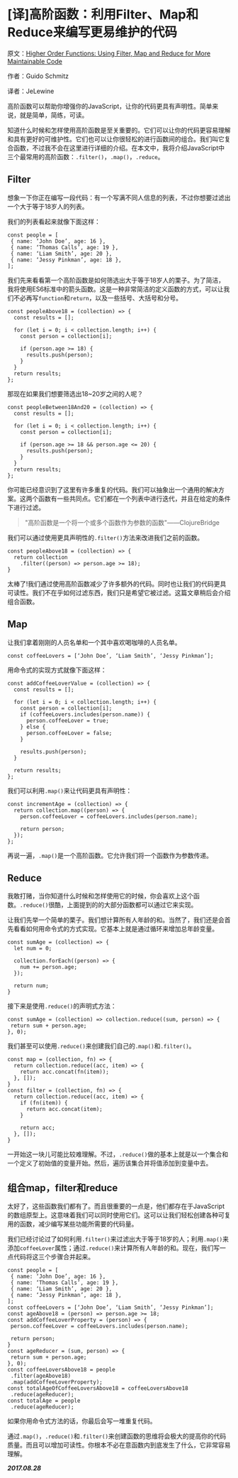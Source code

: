# [译]高阶函数：利用Filter、Map和Reduce来编写更易维护的代码

原文：[Higher Order Functions: Using Filter, Map and Reduce for More Maintainable Code](http://link.zhihu.com/?target=https%3A//medium.freecodecamp.org/higher-order-functions-in-javascript-d9101f9cf528)

作者：Guido Schmitz

译者：JeLewine

高阶函数可以帮助你增强你的JavaScript，让你的代码更具有声明性。简单来说，就是简单，简练，可读。

知道什么时候和怎样使用高阶函数是至关重要的。它们可以让你的代码更容易理解和具有更好的可维护性。它们也可以让你很轻松的进行函数间的组合。我们叫它复合函数，不过我不会在这里进行详细的介绍。在本文中，我将介绍JavaScript中三个最常用的高阶函数：`.filter()`，`.map()`，`.reduce`。

## Filter

想象一下你正在编写一段代码：有一个写满不同人信息的列表，不过你想要过滤出一个大于等于18岁人的列表。

我们的列表看起来就像下面这样：
```
const people = [
 { name: ‘John Doe’, age: 16 },
 { name: ‘Thomas Calls’, age: 19 },
 { name: ‘Liam Smith’, age: 20 },
 { name: ‘Jessy Pinkman’, age: 18 },
];
```
我们先来看看第一个高阶函数是如何筛选出大于等于18岁人的栗子。为了简洁，我将使用ES6标准中的箭头函数。这是一种非常简洁的定义函数的方式，可以让我们不必再写`function`和`return`，以及一些括号、大括号和分号。

```
const peopleAbove18 = (collection) => {
  const results = [];
 
  for (let i = 0; i < collection.length; i++) {
    const person = collection[i];
 
    if (person.age >= 18) {
      results.push(person);
    }
  }
  return results;
};
```
那现在如果我们想要筛选出18~20岁之间的人呢？
```
const peopleBetween18And20 = (collection) => {
  const results = [];
 
  for (let i = 0; i < collection.length; i++) {
    const person = collection[i];
 
    if (person.age >= 18 && person.age <= 20) {
      results.push(person);
    }
  }
  return results;
};
```
你可能已经意识到了这里有许多重复的代码。我们可以抽象出一个通用的解决方案。这两个函数有一些共同点。它们都在一个列表中进行迭代，并且在给定的条件下进行过滤。
>"高阶函数是一个将一个或多个函数作为参数的函数"——ClojureBridge

我们可以通过使用更具声明性的`.filter()`方法来改进我们之前的函数。
```
const peopleAbove18 = (collection) => {
  return collection
    .filter((person) => person.age >= 18);
}
```
太棒了!我们通过使用高阶函数减少了许多额外的代码。同时也让我们的代码更具可读性。我们不在乎如何过滤东西，我们只是希望它被过滤。这篇文章稍后会介绍组合函数。

## Map

让我们拿着刚刚的人员名单和一个其中喜欢喝咖啡的人员名单。
```
const coffeeLovers = [‘John Doe’, ‘Liam Smith’, ‘Jessy Pinkman’];
```
用命令式的实现方式就像下面这样：
```
const addCoffeeLoverValue = (collection) => {
  const results = [];
 
  for (let i = 0; i < collection.length; i++) {
    const person = collection[i];
    if (coffeeLovers.includes(person.name)) {
      person.coffeeLover = true;
    } else {
      person.coffeeLover = false;
    }
 
    results.push(person);
  }
 
  return results;
};
```
我们可以利用`.map()`来让代码更具有声明性：
```
const incrementAge = (collection) => {
  return collection.map((person) => {
    person.coffeeLover = coffeeLovers.includes(person.name);
 
    return person;
  });
};
```
再说一遍，`.map()`是一个高阶函数。它允许我们将一个函数作为参数传递。

## Reduce

我敢打赌，当你知道什么时候和怎样使用它的时候，你会喜欢上这个函数。`.reduce()`很酷，上面提到的的大部分函数都可以通过它来实现。

让我们先举一个简单的栗子。我们想计算所有人年龄的和。当然了，我们还是会首先看看如何用命令式的方式实现。它基本上就是通过循环来增加总年龄变量。
```
const sumAge = (collection) => {
  let num = 0;
 
  collection.forEach((person) => {
    num += person.age;
  });
 
  return num;
}
```
接下来是使用`.reduce()`的声明式方法：
```
const sumAge = (collection) => collection.reduce((sum, person) => {
 return sum + person.age;
}, 0);
```
我们甚至可以使用`.reduce()`来创建我们自己的`.map()`和`.filter()`。
```
const map = (collection, fn) => {
  return collection.reduce((acc, item) => {
    return acc.concat(fn(item));
  }, []);
}
const filter = (collection, fn) => {
  return collection.reduce((acc, item) => {
    if (fn(item)) {
      return acc.concat(item);
    }
 
    return acc;
  }, []);
}
```
一开始这一块儿可能比较难理解。不过，`.reduce()`做的基本上就是以一个集合和一个定义了初始值的变量开始。然后，遍历该集合并将值添加到变量中去。

## 组合map，filter和reduce

太好了，这些函数我们都有了。而且很重要的一点是，他们都存在于JavaScript的数组原型上。这意味着我们可以同时使用它们。这可以让我们轻松创建各种可复用的函数，减少编写某些功能所需要的代码量。

我们已经讨论过了如何利用`.filter()`来过滤出大于等于18岁的人；利用`.map()`来添加`coffeeLover`属性；通过`.reduce()`来计算所有人年龄的和。现在，我们写一点代码将这三个步骤合并起来。
```
const people = [
 { name: ‘John Doe’, age: 16 },
 { name: ‘Thomas Calls’, age: 19 },
 { name: ‘Liam Smith’, age: 20 },
 { name: ‘Jessy Pinkman’, age: 18 },
];
const coffeeLovers = [‘John Doe’, ‘Liam Smith’, ‘Jessy Pinkman’];
const ageAbove18 = (person) => person.age >= 18;
const addCoffeeLoverProperty = (person) => {
 person.coffeeLover = coffeeLovers.includes(person.name);
 
 return person;
}
const ageReducer = (sum, person) => {
 return sum + person.age;
}, 0);
const coffeeLoversAbove18 = people
 .filter(ageAbove18)
 .map(addCoffeeLoverProperty);
const totalAgeOfCoffeeLoversAbove18 = coffeeLoversAbove18
 .reduce(ageReducer);
const totalAge = people
 .reduce(ageReducer);
```
如果你用命令式方法的话，你最后会写一堆重复代码。

通过`.map()`，`.reduce()`和`.filter()`来创建函数的思维将会极大的提高你的代码质量。而且可以增加可读性。你根本不必在意函数内到底发生了什么，它非常容易理解。

***2017.08.28***